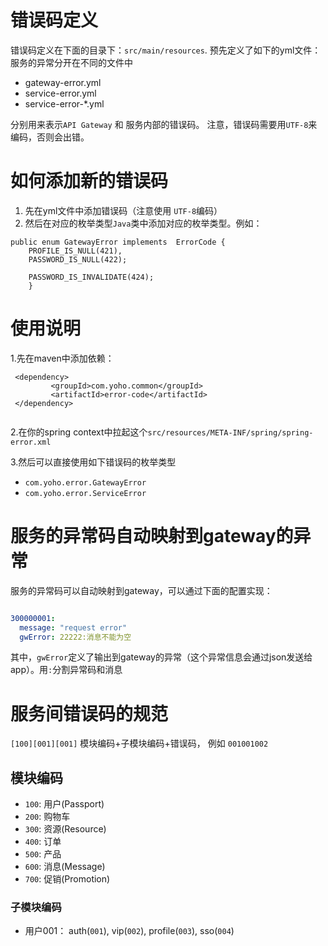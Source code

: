 # 错误码定义

错误码定义在下面的目录下：`src/main/resources`. 预先定义了如下的yml文件：服务的异常分开在不同的文件中
  - gateway-error.yml
  - service-error.yml
  - service-error-*.yml

分别用来表示`API Gateway` 和 服务内部的错误码。 注意，错误码需要用`UTF-8`来编码，否则会出错。

# 如何添加新的错误码
1. 先在yml文件中添加错误码（注意使用 `UTF-8`编码）
2. 然后在对应的枚举类型`Java`类中添加对应的枚举类型。例如：

```
public enum GatewayError implements  ErrorCode {
    PROFILE_IS_NULL(421),
    PASSWORD_IS_NULL(422);

    PASSWORD_IS_INVALIDATE(424);
    }
```

# 使用说明
1.先在maven中添加依赖：

```
 <dependency>
         <groupId>com.yoho.common</groupId>
         <artifactId>error-code</artifactId>
 </dependency>
 
```

2.在你的spring context中拉起这个`src/resources/META-INF/spring/spring-error.xml`

3.然后可以直接使用如下错误码的枚举类型
- `com.yoho.error.GatewayError`
- `com.yoho.error.ServiceError`

# 服务的异常码自动映射到gateway的异常
服务的异常码可以自动映射到gateway，可以通过下面的配置实现：

```yml

300000001:
  message: "request error"
  gwError: 22222:消息不能为空

```

其中，`gwError`定义了输出到gateway的异常（这个异常信息会通过json发送给app）。用`:`分割异常码和消息



# 服务间错误码的规范
`[100][001][001]` 模块编码+子模块编码+错误码， 例如 `001001002`

## 模块编码
 - `100`: 用户(Passport)
 - `200`: 购物车
 - `300`: 资源(Resource)
 - `400`: 订单
 - `500`: 产品
 - `600`: 消息(Message)
 - `700`: 促销(Promotion)
 
### 子模块编码
 - 用户001：  auth(`001`), vip(`002`), profile(`003`), sso(`004`)
